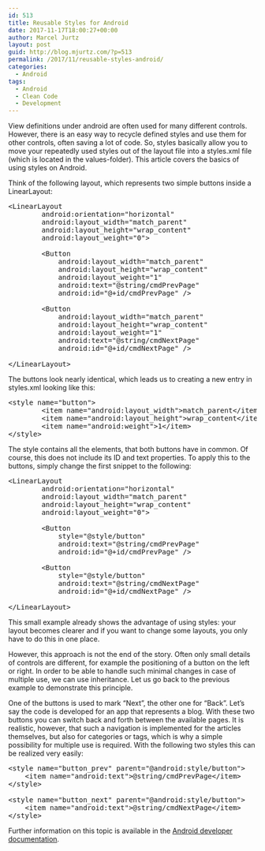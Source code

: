 ```yaml
---
id: 513
title: Reusable Styles for Android
date: 2017-11-17T18:00:27+00:00
author: Marcel Jurtz
layout: post
guid: http://blog.mjurtz.com/?p=513
permalink: /2017/11/reusable-styles-android/
categories:
  - Android
tags:
  - Android
  - Clean Code
  - Development
---
```

View definitions under android are often used for many different controls. However, there is an easy way to recycle defined styles and use them for other controls, often saving a lot of code. So, styles basically allow you to move your repeatedly used styles out of the layout file into a styles.xml file (which is located in the values-folder). This article covers the basics of using styles on Android.

Think of the following layout, which represents two simple buttons inside a LinearLayout:

<pre class="EnlighterJSRAW" data-enlighter-language="xml">&lt;LinearLayout
        android:orientation="horizontal"
        android:layout_width="match_parent"
        android:layout_height="wrap_content"
        android:layout_weight="0"&gt;

        &lt;Button
            android:layout_width="match_parent"
            android:layout_height="wrap_content"
            android:layout_weight="1"
            android:text="@string/cmdPrevPage"
            android:id="@+id/cmdPrevPage" /&gt;

        &lt;Button
            android:layout_width="match_parent"
            android:layout_height="wrap_content"
            android:layout_weight="1"
            android:text="@string/cmdNextPage"
            android:id="@+id/cmdNextPage" /&gt;

&lt;/LinearLayout&gt;</pre>

The buttons look nearly identical, which leads us to creating a new entry in styles.xml looking like this:

<pre class="EnlighterJSRAW" data-enlighter-language="xml">&lt;style name="button"&gt;
        &lt;item name="android:layout_width"&gt;match_parent&lt;/item&gt;
        &lt;item name="android:layout_height"&gt;wrap_content&lt;/item&gt;
        &lt;item name="android:weight"&gt;1&lt;/item&gt;
&lt;/style&gt;</pre>

The style contains all the elements, that both buttons have in common. Of course, this does not include its ID and text properties. To apply this to the buttons, simply change the first snippet to the following:

<pre class="EnlighterJSRAW" data-enlighter-language="xml">&lt;LinearLayout
        android:orientation="horizontal"
        android:layout_width="match_parent"
        android:layout_height="wrap_content"
        android:layout_weight="0"&gt;

        &lt;Button
            style="@style/button"
            android:text="@string/cmdPrevPage"
            android:id="@+id/cmdPrevPage" /&gt;

        &lt;Button
            style="@style/button"
            android:text="@string/cmdNextPage"
            android:id="@+id/cmdNextPage" /&gt;

&lt;/LinearLayout&gt;</pre>

This small example already shows the advantage of using styles: your layout becomes clearer and if you want to change some layouts, you only have to do this in one place.

However, this approach is not the end of the story. Often only small details of controls are different, for example the positioning of a button on the left or right. In order to be able to handle such minimal changes in case of multiple use, we can use inheritance. Let us go back to the previous example to demonstrate this principle.

One of the buttons is used to mark &#8220;Next&#8221;, the other one for &#8220;Back&#8221;. Let&#8217;s say the code is developed for an app that represents a blog. With these two buttons you can switch back and forth between the available pages. It is realistic, however, that such a navigation is implemented for the articles themselves, but also for categories or tags, which is why a simple possibility for multiple use is required. With the following two styles this can be realized very easily:

<pre class="EnlighterJSRAW" data-enlighter-language="xml">&lt;style name="button_prev" parent="@android:style/button"&gt;
    &lt;item name="android:text"&gt;@string/cmdPrevPage&lt;/item&gt;
&lt;/style&gt;

&lt;style name="button_next" parent="@android:style/button"&gt;
    &lt;item name="android:text"&gt;@string/cmdNextPage&lt;/item&gt;
&lt;/style&gt;</pre>

Further information on this topic is available in the [Android developer documentation](https://developer.android.com/guide/topics/ui/look-and-feel/themes.html).